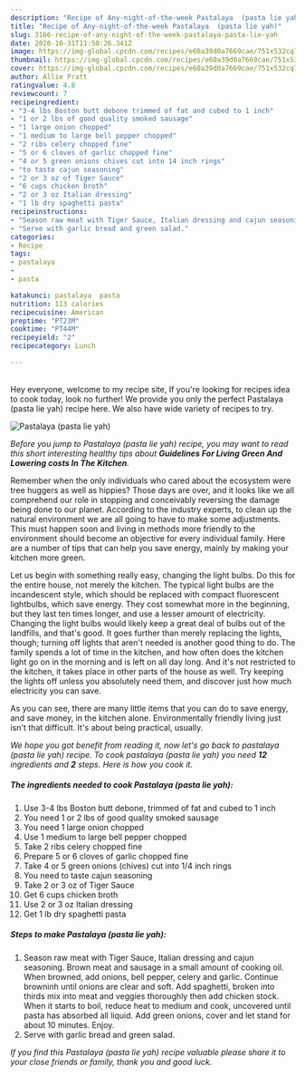 ```yaml
---
description: "Recipe of Any-night-of-the-week Pastalaya  (pasta lie yah)"
title: "Recipe of Any-night-of-the-week Pastalaya  (pasta lie yah)"
slug: 3166-recipe-of-any-night-of-the-week-pastalaya-pasta-lie-yah
date: 2020-10-31T11:50:26.341Z
image: https://img-global.cpcdn.com/recipes/e60a39d0a7669cae/751x532cq70/pastalaya-pasta-lie-yah-recipe-main-photo.jpg
thumbnail: https://img-global.cpcdn.com/recipes/e60a39d0a7669cae/751x532cq70/pastalaya-pasta-lie-yah-recipe-main-photo.jpg
cover: https://img-global.cpcdn.com/recipes/e60a39d0a7669cae/751x532cq70/pastalaya-pasta-lie-yah-recipe-main-photo.jpg
author: Allie Pratt
ratingvalue: 4.8
reviewcount: 7
recipeingredient:
- "3-4 lbs Boston butt debone trimmed of fat and cubed to 1 inch"
- "1 or 2 lbs of good quality smoked sausage"
- "1 large onion chopped"
- "1 medium to large bell pepper chopped"
- "2 ribs celery chopped fine"
- "5 or 6 cloves of garlic chopped fine"
- "4 or 5 green onions chives cut into 14 inch rings"
- "to taste cajun seasoning"
- "2 or 3 oz of Tiger Sauce"
- "6 cups chicken broth"
- "2 or 3 oz Italian dressing"
- "1 lb dry spaghetti pasta"
recipeinstructions:
- "Season raw meat with Tiger Sauce, Italian dressing and cajun seasoning. Brown meat and sausage in a small amount of cooking oil. When browned, add onions, bell pepper, celery and garlic. Continue browninh until onions are clear and soft. Add spaghetti, broken into thirds mix into meat and veggies thoroughly then add chicken stock. When it starts to boil, reduce heat to medium and cook, uncovered until pasta has absorbed all liquid. Add green onions, cover and let stand for about 10 minutes. Enjoy."
- "Serve with garlic bread and green salad."
categories:
- Recipe
tags:
- pastalaya
- 
- pasta

katakunci: pastalaya  pasta 
nutrition: 113 calories
recipecuisine: American
preptime: "PT23M"
cooktime: "PT44M"
recipeyield: "2"
recipecategory: Lunch

---
```

<br>
Hey everyone, welcome to my recipe site, If you're looking for recipes idea to cook today, look no further! We provide you only the perfect Pastalaya  (pasta lie yah) recipe here. We also have wide variety of recipes to try.
<br>


![Pastalaya  (pasta lie yah)](https://img-global.cpcdn.com/recipes/e60a39d0a7669cae/751x532cq70/pastalaya-pasta-lie-yah-recipe-main-photo.jpg)

<i>Before you jump to Pastalaya  (pasta lie yah) recipe, you may want to read this short interesting healthy tips about 
<strong>Guidelines For Living Green And Lowering costs In The Kitchen</strong>.</i>
</br>

Remember when the only individuals who cared about the ecosystem were tree huggers as well as hippies? Those days are over, and it looks like we all comprehend our role in stopping and conceivably reversing the damage being done to our planet. According to the industry experts, to clean up the natural environment we are all going to have to make some adjustments. This must happen soon and living in methods more friendly to the environment should become an objective for every individual family. Here are a number of tips that can help you save energy, mainly by making your kitchen more green.

Let us begin with something really easy, changing the light bulbs. Do this for the entire house, not merely the kitchen. The typical light bulbs are the incandescent style, which should be replaced with compact fluorescent lightbulbs, which save energy. They cost somewhat more in the beginning, but they last ten times longer, and use a lesser amount of electricity. Changing the light bulbs would likely keep a great deal of bulbs out of the landfills, and that's good. It goes further than merely replacing the lights, though; turning off lights that aren't needed is another good thing to do. The family spends a lot of time in the kitchen, and how often does the kitchen light go on in the morning and is left on all day long. And it's not restricted to the kitchen, it takes place in other parts of the house as well. Try keeping the lights off unless you absolutely need them, and discover just how much electricity you can save.

As you can see, there are many little items that you can do to save energy, and save money, in the kitchen alone. Environmentally friendly living just isn't that difficult. It's about being practical, usually.


<i>We hope you got benefit from reading it, now let's go back to pastalaya  (pasta lie yah) recipe. To cook pastalaya  (pasta lie yah) you need <strong>12</strong> ingredients and <strong>2</strong> steps. Here is how you cook it.
</i>

##### The ingredients needed to cook Pastalaya  (pasta lie yah):

1. Use 3-4 lbs Boston butt debone, trimmed of fat and cubed to 1 inch
1. You need 1 or 2 lbs of good quality smoked sausage
1. You need 1 large onion chopped
1. Use 1 medium to large bell pepper chopped
1. Take 2 ribs celery chopped fine
1. Prepare 5 or 6 cloves of garlic chopped fine
1. Take 4 or 5 green onions (chives) cut into 1/4 inch rings
1. You need to taste cajun seasoning
1. Take 2 or 3 oz of Tiger Sauce
1. Get 6 cups chicken broth
1. Use 2 or 3 oz Italian dressing
1. Get 1 lb dry spaghetti pasta


##### Steps to make Pastalaya  (pasta lie yah):

1. Season raw meat with Tiger Sauce, Italian dressing and cajun seasoning. Brown meat and sausage in a small amount of cooking oil. When browned, add onions, bell pepper, celery and garlic. Continue browninh until onions are clear and soft. Add spaghetti, broken into thirds mix into meat and veggies thoroughly then add chicken stock. When it starts to boil, reduce heat to medium and cook, uncovered until pasta has absorbed all liquid. Add green onions, cover and let stand for about 10 minutes. Enjoy.
1. Serve with garlic bread and green salad.


<i>If you find this Pastalaya  (pasta lie yah) recipe valuable please share it to your close friends or family, thank you and good luck.</i>
